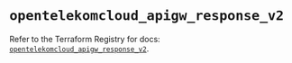 # `opentelekomcloud_apigw_response_v2`

Refer to the Terraform Registry for docs: [`opentelekomcloud_apigw_response_v2`](https://registry.terraform.io/providers/opentelekomcloud/opentelekomcloud/1.36.14/docs/resources/apigw_response_v2).
